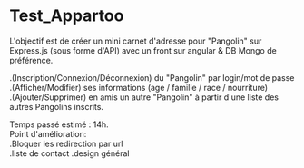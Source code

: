 # Test_Appartoo  
L'objectif est de créer un mini carnet d'adresse pour "Pangolin" sur Express.js (sous forme d'API) avec un front sur angular &  DB Mongo de préférence.   

  .(Inscription/Connexion/Déconnexion) du "Pangolin" par login/mot de passe   
  .(Afficher/Modifier) ses informations (age / famille / race / nourriture)   
  .(Ajouter/Supprimer) en amis un autre "Pangolin" à partir d'une liste des autres Pangolins inscrits.  

Temps passé estimé : 14h.  
Point d'amélioration:  
 .Bloquer les redirection par url  
 .liste de contact
 .design général
